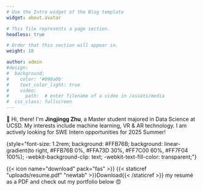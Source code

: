 ```yaml
---
# Use the Intro widget of the Blog template
widget: about.avatar

# This file represents a page section.
headless: true

# Order that this section will appear in.
weight: 10

author: admin
#design:
#  background:
#    color: '#090a0b'
#    text_color_light: true
#    video:
#      path:  # enter filename of a video in /assets/media
#  css_class: fullscreen
---
```


👋 Hi, there! I'm **Jingjingg Zhu**, a Master student majored in Data Science at UCSD. My interests include machine learning, VR & AR technology. I am actively looking for SWE Intern opportunities for 2025 Summer!

{style="font-size: 1.2rem; background: #FFB76B; background: linear-gradient(to right, #FFB76B 0%, #FFA73D 30%, #FF7C00 60%, #FF7F04 100%); -webkit-background-clip: text; -webkit-text-fill-color: transparent;"}

{{< icon name="download" pack="fas" >}} {{< staticref "uploads/resume.pdf" "newtab" >}}Download{{< /staticref >}} my resumé as a PDF and check out my portfolio below 😍
